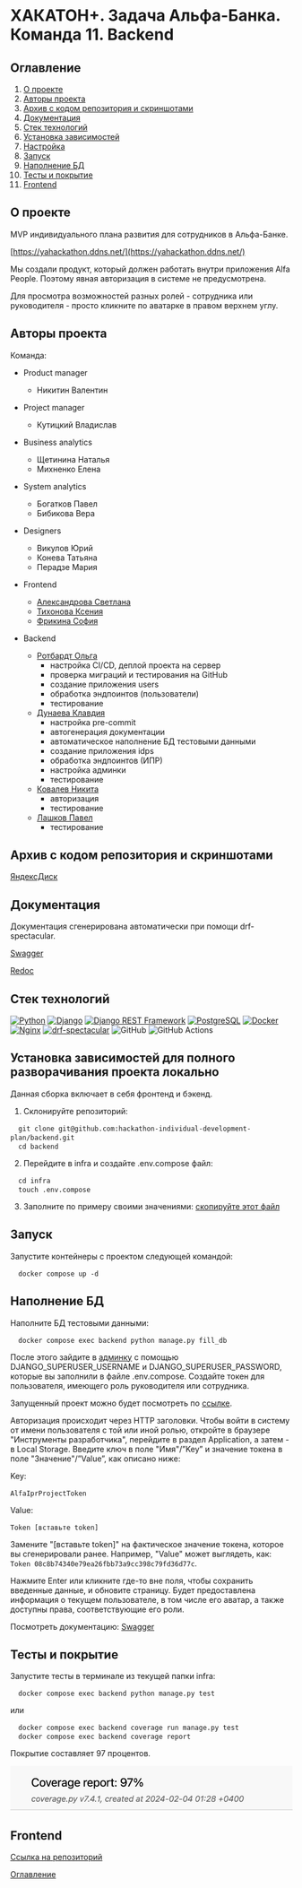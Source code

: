 # ХАКАТОН+. Задача Альфа-Банка. Команда 11. Backend

## Оглавление <a id="contents"></a>

1. [О проекте](#about)
2. [Авторы проекта](#authors)
3. [Архив с кодом репозитория и скриншотами](#archive)
4. [Документация](#documentation)
5. [Стек технологий](#tools)
6. [Установка зависимостей](#installation)
7. [Настройка](#setting)
8. [Запуск](#start)
9. [Наполнение БД](#database)
10. [Тесты и покрытие](#tests)
11. [Frontend](#frontend)


## О проекте <a id="about"></a>

MVP индивидуального плана развития для сотрудников в Альфа-Банке.

[https://yahackathon.ddns.net/](https://yahackathon.ddns.net/)

Мы создали продукт, который должен работать внутри приложения Alfa People. Поэтому явная авторизация в системе не предусмотрена.

Для просмотра возможностей разных ролей - сотрудника или руководителя - просто кликните по аватарке в правом верхнем углу.

## Авторы проекта <a id="authors"></a>

Команда:

- Product manager
  - Никитин Валентин

- Project manager
  - Кутицкий Владислав

- Business analytics
  - Щетинина Наталья
  - Михненко Елена

- System analytics
  - Богатков Павел
  - Бибикова Вера

- Designers
  - Викулов Юрий
  - Конева Татьяна
  - Перадзе Мария

- Frontend
  - [Александрова Светлана](https://github.com/SvetAlexa)
  - [Тихонова Ксения](https://github.com/TikhonovaKs)
  - [Фрикина София](https://github.com/SofiaFrikina)

- Backend
  - [Ротбардт Ольга](https://github.com/esfiro4ka)
    * настройка CI/CD, деплой проекта на сервер
    * проверка миграций и тестирования на GitHub
    * создание приложения users
    * обработка эндпоинтов (пользователи)
    * тестирование
  - [Дунаева Клавдия](https://github.com/KlavaD)
    * настройка pre-commit
    * автогенерация документации
    * автоматическое наполнение БД тестовыми данными
    * создание приложения idps
    * обработка эндпоинтов (ИПР)
    * настройка админки
    * тестирование
  - [Ковалев Никита](https://github.com/NV-Kovalev)
    * авторизация
    * тестирование
  - [Лашков Павел](https://github.com/hutji)
    * тестирование


## Архив с кодом репозитория и скриншотами <a id="archive"></a>

  [ЯндексДиск](https://disk.yandex.ru/d/2zvYj-K8zfXQVw)

## Документация <a id="documentation"></a>

Документация сгенерирована автоматически при помощи drf-spectacular.

[Swagger](https://yahackathon.ddns.net/api/schema/docs/#/)

[Redoc](https://yahackathon.ddns.net/api/schema/redoc/)

## Стек технологий <a id="tools"></a>

[![Python](https://img.shields.io/badge/Python-3.11-blue)](https://www.python.org/)
[![Django](https://img.shields.io/badge/Django-5.0.1-green)](https://www.djangoproject.com/)
[![Django REST Framework](https://img.shields.io/badge/DRF-3.14.0-orange)](https://www.django-rest-framework.org/)
[![PostgreSQL](https://img.shields.io/badge/PostgreSQL-14.10-blue)](https://www.postgresql.org/)
[![Docker](https://img.shields.io/badge/Docker-20.10.24-blue)](https://www.docker.com/)
[![Nginx](https://img.shields.io/badge/Nginx-alpine-brightgreen)](https://nginx.org/)
[![drf-spectacular](https://img.shields.io/badge/drf--spectacular-0.27.0-blue)](https://drf-spectacular.readthedocs.io/)
![GitHub](https://img.shields.io/badge/GitHub-100000?style=for-the-badge&logo=github&logoColor=white)
![GitHub Actions](https://img.shields.io/badge/GitHub_Actions-2088FF?style=for-the-badge&logo=github-actions&logoColor=white)

## Установка зависимостей для полного разворачивания проекта локально<a id="installation"></a>

Данная сборка включает в себя фронтенд и бэкенд.

1. Склонируйте репозиторий:

  ```
    git clone git@github.com:hackathon-individual-development-plan/backend.git
    cd backend
  ```

  2. Перейдите в infra и создайте .env.compose файл:
  ```
    cd infra
    touch .env.compose
  ```

3. Заполните по примеру своими значениями:
  [скопируйте этот файл](./infra/.env.compose.example)

## Запуск <a id="start"></a>

Запустите контейнеры с проектом следующей командой:
  ```
    docker compose up -d
  ```

## Наполнение БД <a id="database"></a>

Наполните БД тестовыми данными:

  ```
    docker compose exec backend python manage.py fill_db
  ```

После этого зайдите в [админку](http://localhost:8080/admin/) с помощью DJANGO_SUPERUSER_USERNAME и DJANGO_SUPERUSER_PASSWORD, которые вы заполнили в файле .env.compose. Создайте токен для пользователя, имеющего роль руководителя или сотрудника.

Запущенный проект можно будет посмотреть по [ссылке](http://localhost:8080/).

Авторизация происходит через HTTP заголовки. Чтобы войти в систему от имени пользователя с той или иной ролью, откройте в браузере "Инструменты разработчика", перейдите в раздел Application, а затем - в Local Storage. Введите ключ в поле "Имя"/”Key” и значение токена в поле "Значение"/”Value”, как описано ниже:

  Key:
  ```
  AlfaIprProjectToken
  ```

  Value:
  ```
  Token [вставьте token]
  ```
Замените "[вставьте token]" на фактическое значение токена, которое вы сгенерировали ранее. Например, "Value" может выглядеть, как: `Token 08c8b74340e79ea26fbb73a9cc398c79fd36d77c`.

Нажмите Enter или кликните где-то вне поля, чтобы сохранить введенные данные, и обновите страницу. Будет предоставлена информация о текущем пользователе, в том числе его аватар, а также доступны права, соответствующие его роли.

Посмотреть документацию:
[Swagger](http://localhost:8080/api/schema/docs/#/)


## Тесты и покрытие <a id="tests"></a>

Запустите тесты в терминале из текущей папки infra:

  ```
    docker compose exec backend python manage.py test
  ```
  или
  ```
    docker compose exec backend coverage run manage.py test
    docker compose exec backend coverage report
  ```

Покрытие составляет 97 процентов.

![Процент покрытия](./media/test_coverage.jpg)

##  Frontend <a id="frontend"></a>

[Ссылка на репозиторий](https://github.com/hackathon-individual-development-plan/frontend)


[Оглавление](#contents)
